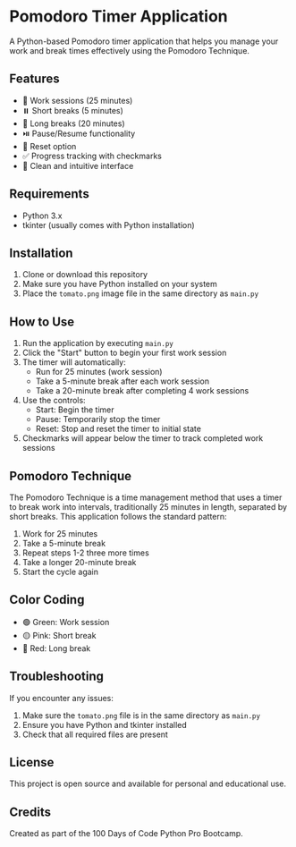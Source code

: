 # Pomodoro Timer Application

A Python-based Pomodoro timer application that helps you manage your work and break times effectively using the Pomodoro Technique.

## Features

- 🍅 Work sessions (25 minutes)
- ⏸️ Short breaks (5 minutes)
- 🎯 Long breaks (20 minutes)
- ⏯️ Pause/Resume functionality
- 🔄 Reset option
- ✅ Progress tracking with checkmarks
- 🎨 Clean and intuitive interface

## Requirements

- Python 3.x
- tkinter (usually comes with Python installation)

## Installation

1. Clone or download this repository
2. Make sure you have Python installed on your system
3. Place the `tomato.png` image file in the same directory as `main.py`

## How to Use

1. Run the application by executing `main.py`
2. Click the "Start" button to begin your first work session
3. The timer will automatically:
   - Run for 25 minutes (work session)
   - Take a 5-minute break after each work session
   - Take a 20-minute break after completing 4 work sessions
4. Use the controls:
   - Start: Begin the timer
   - Pause: Temporarily stop the timer
   - Reset: Stop and reset the timer to initial state
5. Checkmarks will appear below the timer to track completed work sessions

## Pomodoro Technique

The Pomodoro Technique is a time management method that uses a timer to break work into intervals, traditionally 25 minutes in length, separated by short breaks. This application follows the standard pattern:

1. Work for 25 minutes
2. Take a 5-minute break
3. Repeat steps 1-2 three more times
4. Take a longer 20-minute break
5. Start the cycle again

## Color Coding

- 🟢 Green: Work session
- 🟡 Pink: Short break
- 🔴 Red: Long break

## Troubleshooting

If you encounter any issues:
1. Make sure the `tomato.png` file is in the same directory as `main.py`
2. Ensure you have Python and tkinter installed
3. Check that all required files are present

## License

This project is open source and available for personal and educational use.

## Credits

Created as part of the 100 Days of Code Python Pro Bootcamp.
